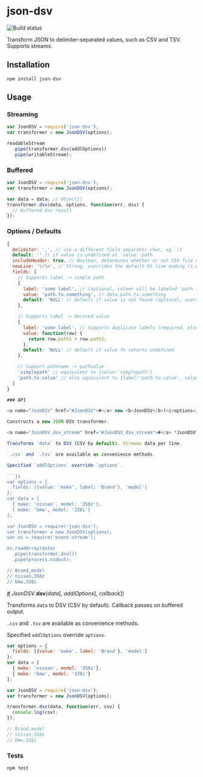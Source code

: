 json-dsv
=========

![Build status](https://travis-ci.org/azhang/json-dsv.svg?branch=master)

Transform JSON to delimiter-separated values, such as CSV and TSV. Supports streams.

Installation
------------

    npm install json-dsv

Usage
-----

### Streaming
```js
var JsonDSV = require('json-dsv');
var transformer = new JsonDSV(options);

readableStream
  .pipe(transformer.dsv(addlOptions))
  .pipe(writableStream);
```


### Buffered
```js
var JsonDSV = require('json-dsv');
var transformer = new JsonDSV(options);

var data = data; // Object[]
transformer.dsv(data, options, function(err, dsv) {
  // buffered dsv result
});
```


### Options / Defaults
```js
{
  delimiter: ',', // use a different field separator char, eg `\t`
  default: '' // if value is undefined at `value` path
  includeHeader: true, // Boolean, determines whether or not CSV file will contain a title column
  newLine: '\r\n', // String, overrides the default OS line ending (i.e. `\n` on Unix and `\r\n` on Windows).
  fields: [
    // Supports label -> simple path
    {
      label: 'some label', // (optional, column will be labeled 'path.to.something' if not defined)
      value: 'path.to.something', // data.path.to.something
      default: 'NULL' // default if value is not found (optional, overrides `options.default` for column)
    },

    // Supports label -> derived value
    {
      label: 'some label', // Supports duplicate labels (required, else your column will be labeled [function])
      value: function(row) {
        return row.path1 + row.path2;
      },
      default: 'NULL' // default if value fn returns undefined
    },

    // Support pathname -> pathvalue
    'simplepath' // equivalent to {value:'simplepath'}
    'path.to.value' // also equivalent to {label:'path.to.value', value:'path.to.value'}
  ]
}

### API

<a name="JsonDSV" href="#JsonDSV">#</a> new <b>JsonDSV</b>(<i>options</i>)

Constructs a new JSON-DSV transformer.

<a name="JsonDSV_dsv_stream" href="#JsonDSV_dsv_stream">#</a> *JsonDSV*.<b>dsv</b>([<i>addlOptions</i>])

Transforms `data` to DSV (CSV by default). Streams data per line.

`.csv` and `.tsv` are available as convenience methods.

Specified `addlOptions` override `options`.

```js
var options = {
  fields: [{value: 'make', label: 'Brand'}, 'model']
};
var data = [
  { make: 'nissan', model: '350z'},
  { make: 'bmw', model: '328i'}
];

var JsonDSV = require('json-dsv');
var transformer = new JsonDSV(options);
var es = require('event-stream');

es.readArray(data)
  .pipe(transformer.dsv())
  .pipe(process.stdout);

// Brand,model
// nissan,350z
// bmw,328i
```


<a name="JsonDSV_dsv_buffered" href="#JsonDSV_dsv_buffered">#</a> *JsonDSV*.<b>dsv</b>(<i>data</i>[, <i>addlOptions</i>], <i>callback</i>])

Transforms `data` to DSV (CSV by default). Callback passes on buffered output.

`.csv` and `.tsv` are available as convenience methods.

Specified `addlOptions` override `options`.

```js
var options = {
  fields: [{value: 'make', label: 'Brand'}, 'model']
};
var data = [
  { make: 'nissan', model: '350z'},
  { make: 'bmw', model: '328i'}
];

var JsonDSV = require('json-dsv');
var transformer = new JsonDSV(options);

transformer.dsv(data, function(err, csv) {
  console.log(csv);
});

// Brand,model
// nissan,350z
// bmw,328i
```

### Tests

    npm test
